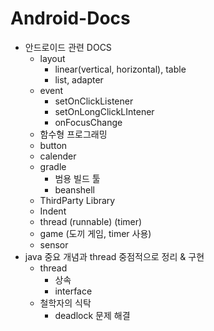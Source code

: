 # Android-Docs
- 안드로이드 관련 DOCS
  - layout
    - linear(vertical, horizontal), table
    - list, adapter
  - event
    - setOnClickListener
    - setOnLongClickLIntener
    - onFocusChange
  - 함수형 프로그래밍
  - button
  - calender
  - gradle
    - 범용 빌드 툴
    - beanshell
  - ThirdParty Library
  - Indent 
  - thread (runnable) (timer)
  - game (도끼 게임, timer 사용)
  - sensor
- java 중요 개념과 thread 중점적으로 정리 & 구현
  - thread
    - 상속
    - interface
  - 철학자의 식탁 
    - deadlock 문제 해결

